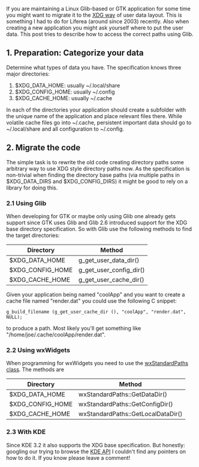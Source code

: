If you are maintaining a Linux Glib-based or GTK application for some
time you might want to migrate it to the [XDG way](http://standards.freedesktop.org/basedir-spec/basedir-spec-latest.html)
of user data layout. This is something I had to do for Liferea (around
since 2003) recently. Also when creating a new application you might ask
yourself where to put the user data. This post tries to describe how to
access the correct paths using Glib.

## 1. Preparation: Categorize your data

Determine what types of data you have. The specification knows three
major directories:

1.  $XDG\_DATA\_HOME: usually \~/.local/share
2.  $XDG\_CONFIG\_HOME: usually \~/.config
3.  $XDG\_CACHE\_HOME: usually \~/.cache

In each of the directories your application should create a subfolder
with the unique name of the application and place relevant files there.
While volatile cache files go into \~/.cache, persistent important data
should go to \~/.local/share and all configuration to \~/.config.

## 2. Migrate the code

The simple task is to rewrite the old code creating directory paths some
arbitrary way to use XDG style directory paths now. As the specification
is non-trivial when finding the directory base paths (via multiple paths
in \$XDG\_DATA\_DIRS and \$XDG\_CONFIG\_DIRS) it might be good to rely
on a library for doing this.

### 2.1 Using Glib

When developing for GTK or maybe only using Glib one already gets
support since GTK uses Glib and Glib 2.6 introduced support for the XDG
base directory specification. So with Glib use the following methods to
find the target directories:

  | Directory        | Method
  | ---------------- | ----------------------------
  | $XDG\_DATA\_HOME   | g\_get\_user_data_dir()
  | $XDG\_CONFIG\_HOME | g\_get\_user_config_dir()
  | $XDG\_CACHE\_HOME  | g\_get\_user_cache_dir()

Given your application being named "coolApp" and you want to create a
cache file named "render.dat" you could use the following C snippet:

    g_build_filename (g_get_user_cache_dir (), "coolApp", "render.dat", NULL);

to produce a path. Most likely you'll get something like
"/home/joe/.cache/coolApp/render.dat".

### 2.2 Using wxWidgets

When programming for wxWidgets you need to use the [wxStandardPaths class](http://docs.wxwidgets.org/2.8/wx_wxstandardpaths.html). The
methods are

  Directory        | Method
  ---------------- | ------------------------------------
  $XDG\_DATA\_HOME   | wxStandardPaths::GetDataDir()
  $XDG\_CONFIG\_HOME | wxStandardPaths::GetConfigDir()
  $XDG\_CACHE\_HOME  | wxStandardPaths::GetLocalDataDir()

### 2.3 With KDE

Since KDE 3.2 it also supports the XDG base specification. But honestly:
googling our trying to browse the [KDE API](http://api.kde.org/) I
couldn't find any pointers on how to do it. If you know please leave a
comment!
